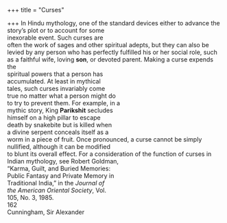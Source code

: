 +++
title = "Curses"

+++
In Hindu mythology, one of the standard devices either to advance the  
story’s plot or to account for some  
inexorable event. Such curses are  
often the work of sages and other spiritual adepts, but they can also be  
levied by any person who has perfectly fulfilled his or her social role, such  
as a faithful wife, loving **son**, or devoted parent. Making a curse expends the  
spiritual powers that a person has  
accumulated. At least in mythical  
tales, such curses invariably come  
true no matter what a person might do  
to try to prevent them. For example, in a  
mythic story, King **Parikshit** secludes  
himself on a high pillar to escape  
death by snakebite but is killed when  
a divine serpent conceals itself as a  
worm in a piece of fruit. Once pronounced, a curse cannot be simply  
nullified, although it can be modified  
to blunt its overall effect. For a consideration of the function of curses in  
Indian mythology, see Robert Goldman,  
“Karma, Guilt, and Buried Memories:  
Public Fantasy and Private Memory in  
Traditional India,” in the *Journal of*  
*the American Oriental Society*, Vol.  
105, No. 3, 1985.  
162  
Cunningham, Sir Alexander
